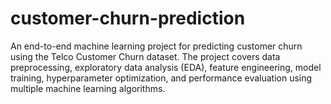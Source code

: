 # customer-churn-prediction
An end-to-end machine learning project for predicting customer churn using the Telco Customer Churn dataset. The project covers data preprocessing, exploratory data analysis (EDA), feature engineering, model training, hyperparameter optimization, and performance evaluation using multiple machine learning algorithms.
